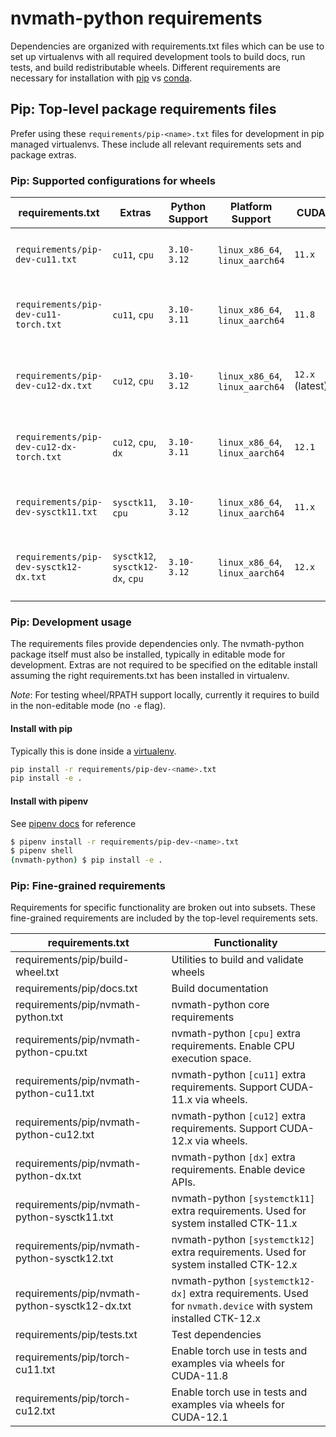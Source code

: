# nvmath-python requirements

Dependencies are organized with requirements.txt files which can be use to set up
virtualenvs with all required development tools to build docs, run tests, and build
redistributable wheels.  Different requirements are necessary for installation with
[pip](https://pip.pypa.io/en/stable/) vs [conda](https://docs.conda.io/en/latest/).

## Pip: Top-level package requirements files

Prefer using these `requirements/pip-<name>.txt` files for development in pip managed
virtualenvs.  These include all relevant requirements sets and package extras.

### Pip: Supported configurations for wheels

| requirements.txt | Extras | Python Support | Platform Support | CUDA | Purpose |
| ---------------- | ------ | ------- | ------- | ----- | ---- |
| `requirements/pip-dev-cu11.txt` | `cu11`, `cpu` | `3.10-3.12` | `linux_x86_64`, `linux_aarch64` | `11.x` | Development environment: ctk-11.x wheels  |
| `requirements/pip-dev-cu11-torch.txt` | `cu11`, `cpu` | `3.10-3.11` | `linux_x86_64`, `linux_aarch64` | `11.8` | Development environment: ctk-11.x wheels + torch |
| `requirements/pip-dev-cu12-dx.txt` | `cu12`, `cpu` | `3.10-3.12` | `linux_x86_64`, `linux_aarch64` | `12.x` (latest) | Development environment: ctk-12.x wheels + DX APIs |
| `requirements/pip-dev-cu12-dx-torch.txt` | `cu12`, `cpu`, `dx`  | `3.10-3.11` | `linux_x86_64`, `linux_aarch64` | `12.1` | Development environment: ctk-12.x wheels + DX APIs + torch |
| `requirements/pip-dev-sysctk11.txt` | `sysctk11`, `cpu` | `3.10-3.12` | `linux_x86_64`, `linux_aarch64` | `11.x` | Development environment: System CTK-11.x |
| `requirements/pip-dev-sysctk12-dx.txt` |`sysctk12`, `sysctk12-dx`, `cpu` | `3.10-3.12` | `linux_x86_64`, `linux_aarch64` | `12.x` | Development environment: System CTK-12.x + DX APIs |

### Pip: Development usage

The requirements files provide dependencies only.  The nvmath-python package itself must
also be installed, typically in editable mode for development.  Extras are not required to
be specified on the editable install assuming the right requirements.txt has been installed
in virtualenv.

*Note*: For testing wheel/RPATH support locally, currently it requires to build in the
non-editable mode (no `-e` flag).

#### Install with pip

Typically this is done inside a [virtualenv](https://docs.python.org/3/library/venv.html).

```bash
pip install -r requirements/pip-dev-<name>.txt
pip install -e .
```

#### Install with pipenv

See [pipenv docs](https://pipenv.pypa.io/en/latest/) for reference

```bash
$ pipenv install -r requirements/pip-dev-<name>.txt
$ pipenv shell
(nvmath-python) $ pip install -e .
```

### Pip: Fine-grained requirements

Requirements for specific functionality are broken out into subsets.  These fine-grained
requirements are included by the top-level requirements sets.

| requirements.txt | Functionality |
| ---------------- | ------- |
| requirements/pip/build-wheel.txt | Utilities to build and validate wheels |
| requirements/pip/docs.txt | Build documentation |
| requirements/pip/nvmath-python.txt | nvmath-python core requirements |
| requirements/pip/nvmath-python-cpu.txt | nvmath-python `[cpu]` extra requirements.  Enable CPU execution space. |
| requirements/pip/nvmath-python-cu11.txt | nvmath-python `[cu11]` extra requirements.  Support CUDA-11.x via wheels. |
| requirements/pip/nvmath-python-cu12.txt | nvmath-python `[cu12]` extra requirements.  Support CUDA-12.x via wheels. |
| requirements/pip/nvmath-python-dx.txt | nvmath-python `[dx]` extra requirements.  Enable device APIs. |
| requirements/pip/nvmath-python-sysctk11.txt | nvmath-python `[systemctk11]` extra requirements.  Used for system installed CTK-11.x |
| requirements/pip/nvmath-python-sysctk12.txt | nvmath-python `[systemctk12]` extra requirements.  Used for system installed CTK-12.x |
| requirements/pip/nvmath-python-sysctk12-dx.txt | nvmath-python `[systemctk12-dx]` extra requirements.  Used for `nvmath.device` with system installed CTK-12.x |
| requirements/pip/tests.txt | Test dependencies |
| requirements/pip/torch-cu11.txt | Enable torch use in tests and examples via wheels for CUDA-11.8 |
| requirements/pip/torch-cu12.txt | Enable torch use in tests and examples via wheels for CUDA-12.1 |

